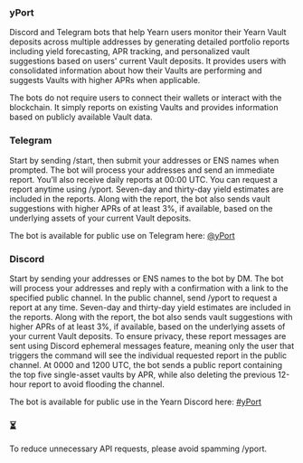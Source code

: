 ### yPort
Discord and Telegram bots that help Yearn users monitor their Yearn Vault deposits across multiple addresses by generating detailed portfolio reports including yield forecasting, APR tracking, and personalized vault suggestions based on users' current Vault deposits. It provides users with consolidated information about how their Vaults are performing and suggests Vaults with higher APRs when applicable.

The bots do not require users to connect their wallets or interact with the blockchain. It simply reports on existing Vaults and provides information based on publicly available Vault data.

### Telegram
Start by sending /start, then submit your addresses or ENS names when prompted. The bot will process your addresses and send an immediate report. You’ll also receive daily reports at 00:00 UTC. You can request a report anytime using /yport. Seven-day and thirty-day yield estimates are included in the reports. Along with the report, the bot also sends vault suggestions with higher APRs of at least 3%, if available, based on the underlying assets of your current Vault deposits.

The bot is available for public use on Telegram here: [@yPort](https://t.me/yPortBot)
### Discord
Start by sending your addresses or ENS names to the bot by DM. The bot will process your addresses and reply with a confirmation with a link to the specified public channel. In the public channel, send /yport to request a report at any time. Seven-day and thirty-day yield estimates are included in the reports. Along with the report, the bot also sends vault suggestions with higher APRs of at least 3%, if available, based on the underlying assets of your current Vault deposits. To ensure privacy, these report messages are sent using Discord ephemeral messages feature, meaning only the user that triggers the command will see the individual requested report in the public channel. At 0000 and 1200 UTC, the bot sends a public report containing the top five single-asset vaults by APR, while also deleting the previous 12-hour report to avoid flooding the channel. 

The bot is available for public use in the Yearn Discord here: [#yPort](https://discord.com/channels/734804446353031319/1279431421760507976)
### ⏳
To reduce unnecessary API requests, please avoid spamming /yport.
